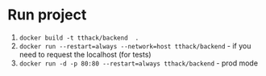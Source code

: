 # Run project
1. ```docker build -t tthack/backend  .```
2. ```docker run --restart=always --network=host tthack/backend``` - if you need to request the localhost (for tests)
3. ```docker run -d -p 80:80 --restart=always tthack/backend``` - prod mode